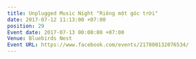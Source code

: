 ```yaml
---
title: Unplugged Music Night "Riêng một góc trời"
date: 2017-07-12 11:13:00 +07:00
position: 29
Event date: 2017-07-13 00:00:00 +07:00
Venue: Bluebirds Nest
Event URL: https://www.facebook.com/events/217800132076534/
---
```


